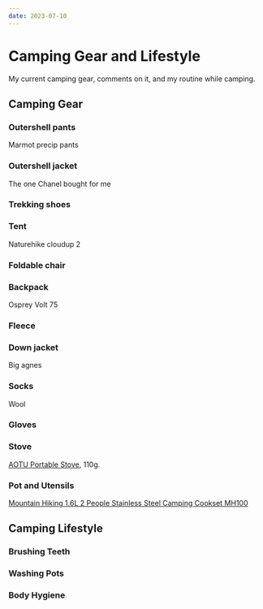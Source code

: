 ```yaml
---
date: 2023-07-10
---
```


# Camping Gear and Lifestyle

My current camping gear, comments on it, and my routine while camping.

## Camping Gear

### Outershell pants

Marmot precip pants

### Outershell jacket

The one Chanel bought for me

### Trekking shoes

### Tent

Naturehike cloudup 2

### Foldable chair

### Backpack

Osprey Volt 75

### Fleece

### Down jacket

Big agnes

### Socks

Wool

### Gloves

### Stove

[AOTU Portable Stove][aotu-stove], 110g.

### Pot and Utensils

[Mountain Hiking 1.6L 2 People Stainless Steel Camping Cookset MH100][decathlon-cookset]

## Camping Lifestyle

### Brushing Teeth

### Washing Pots

### Body Hygiene

[aotu-stove]: https://www.amazon.com/dp/B07NJYV3NP
[decathlon-cookset]: https://www.decathlon.sg/p/mountain-hiking-1-6l-2-people-stainless-steel-camping-cookset-mh100-grey-blue-quechua-8492725.html
